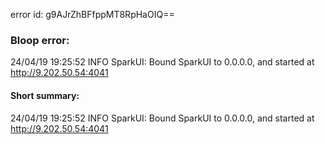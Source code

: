 error id: g9AJrZhBFfppMT8RpHaOIQ==
### Bloop error:

24/04/19 19:25:52 INFO SparkUI: Bound SparkUI to 0.0.0.0, and started at http://9.202.50.54:4041
#### Short summary: 

24/04/19 19:25:52 INFO SparkUI: Bound SparkUI to 0.0.0.0, and started at http://9.202.50.54:4041
